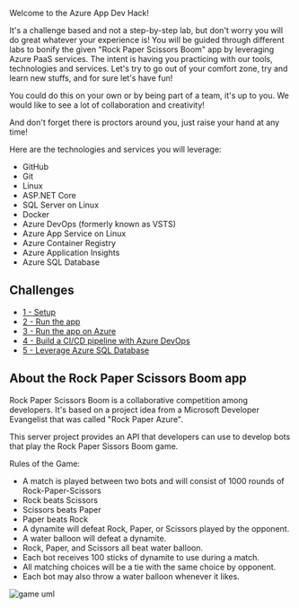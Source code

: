 Welcome to the Azure App Dev Hack!

It's a challenge based and not a step-by-step lab, but don't worry you will do great whatever your experience is! You will be guided through different labs to bonify the given "Rock Paper Scissors Boom" app by leveraging Azure PaaS services. The intent is having you practicing with our tools, technologies and services. Let's try to go out of your comfort zone, try and learn new stuffs, and for sure let's have fun!

You could do this on your own or by being part of a team, it's up to you. We would like to see a lot of collaboration and creativity!

And don't forget there is proctors around you, just raise your hand at any time!

Here are the technologies and services you will leverage:
- GitHub
- Git
- Linux
- ASP.NET Core
- SQL Server on Linux
- Docker
- Azure DevOps (formerly known as VSTS)
- Azure App Service on Linux
- Azure Container Registry
- Azure Application Insights
- Azure SQL Database

## Challenges

- [1 - Setup](./challenges/Setup.md)
- [2 - Run the app](./challenges/RunTheApp.md)
- [3 - Run the app on Azure](./challenges/RunOnAzure.md)
- [4 - Build a CI/CD pipeline with Azure DevOps](./challenges/BuildCICDPipelineWithAzureDevOps.md)
- [5 - Leverage Azure SQL Database](./challenges/MoveToAzureSql.md)

## About the Rock Paper Scissors Boom app

Rock Paper Scissors Boom is a collaborative competition among developers. It's based on a project idea from a Microsoft Developer Evangelist that was called "Rock Paper Azure".

This server project provides an API that developers can use to develop bots that play the Rock Paper Sissors Boom game.

Rules of the Game:
 * A match is played between two bots and will consist of 1000 rounds of Rock-Paper-Scissors
 * Rock beats Scissors
 * Scissors beats Paper
 * Paper beats Rock
 * A dynamite will defeat Rock, Paper, or Scissors played by the opponent.
 * A water balloon will defeat a dynamite.
 * Rock, Paper, and Scissors all beat water balloon.
 * Each bot receives 100 sticks of dynamite to use during a match.
 * All matching choices will be a tie with the same choice by opponent.
 * Each bot may also throw a water balloon whenever it likes.

![game uml](docs/game_diagram.png)


